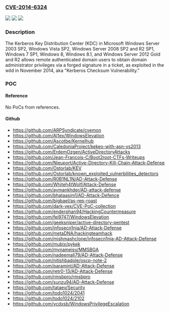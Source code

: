 ### [CVE-2014-6324](https://cve.mitre.org/cgi-bin/cvename.cgi?name=CVE-2014-6324)
![](https://img.shields.io/static/v1?label=Product&message=n%2Fa&color=blue)
![](https://img.shields.io/static/v1?label=Version&message=n%2Fa&color=blue)
![](https://img.shields.io/static/v1?label=Vulnerability&message=n%2Fa&color=brighgreen)

### Description

The Kerberos Key Distribution Center (KDC) in Microsoft Windows Server 2003 SP2, Windows Vista SP2, Windows Server 2008 SP2 and R2 SP1, Windows 7 SP1, Windows 8, Windows 8.1, and Windows Server 2012 Gold and R2 allows remote authenticated domain users to obtain domain administrator privileges via a forged signature in a ticket, as exploited in the wild in November 2014, aka "Kerberos Checksum Vulnerability."

### POC

#### Reference
No PoCs from references.

#### Github
- https://github.com/ARPSyndicate/cvemon
- https://github.com/Al1ex/WindowsElevation
- https://github.com/Ascotbe/Kernelhub
- https://github.com/CaledoniaProject/kekeo-with-asn-vs2013
- https://github.com/ErdemOzgen/ActiveDirectoryAttacks
- https://github.com/Jean-Francois-C/Boot2root-CTFs-Writeups
- https://github.com/Nieuport/Active-Directory-Kill-Chain-Attack-Defense
- https://github.com/Ostorlab/KEV
- https://github.com/Ostorlab/known_exploited_vulnerbilities_detectors
- https://github.com/R0B1NL1N/AD-Attack-Defense
- https://github.com/Whiteh4tWolf/Attack-Defense
- https://github.com/aymankhder/AD-attack-defense
- https://github.com/bhataasim1/AD-Attack-Defence
- https://github.com/bigbael/as-rep-roast
- https://github.com/dark-vex/CVE-PoC-collection
- https://github.com/enderphan94/HackingCountermeasure
- https://github.com/fei9747/WindowsElevation
- https://github.com/geeksniper/active-directory-pentest
- https://github.com/infosecn1nja/AD-Attack-Defense
- https://github.com/metaDNA/hackingteamhack
- https://github.com/mishmashclone/infosecn1nja-AD-Attack-Defense
- https://github.com/mubix/pykek
- https://github.com/mynameisv/MMSBGA
- https://github.com/nadeemali79/AD-Attack-Defense
- https://github.com/nitishbadole/oscp-note-2
- https://github.com/paramint/AD-Attack-Defense
- https://github.com/retr0-13/AD-Attack-Defense
- https://github.com/rmsbpro/rmsbpro
- https://github.com/sunzu94/AD-Attack-Defense
- https://github.com/tataev/Security
- https://github.com/todo1024/2041
- https://github.com/todo1024/2102
- https://github.com/ycdxsb/WindowsPrivilegeEscalation

